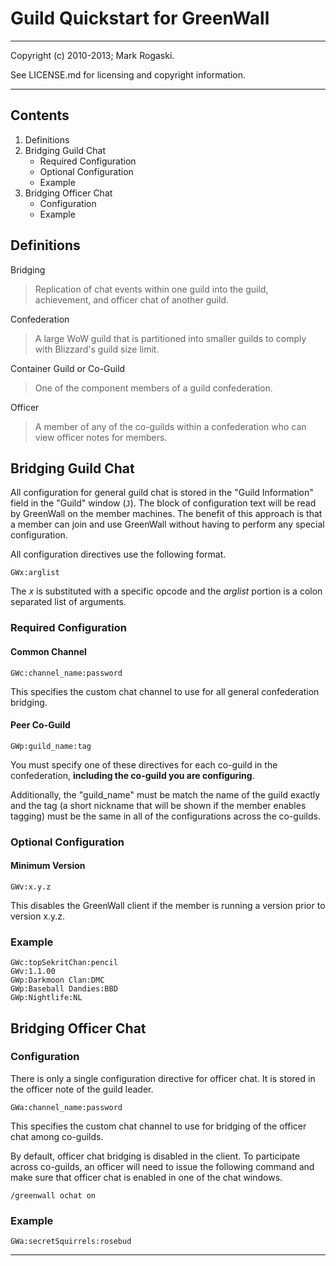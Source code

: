 
Guild Quickstart for GreenWall
==============================


----------

Copyright (c) 2010-2013; Mark Rogaski.

See LICENSE.md for licensing and copyright information.

----------

Contents
--------

1. Definitions
2. Bridging Guild Chat
    - Required Configuration
    - Optional Configuration
    - Example
3. Bridging Officer Chat
    - Configuration
    - Example


Definitions
-----------

Bridging
> Replication of chat events within one guild into the guild, achievement, and officer chat of another guild.

Confederation
> A large WoW guild that is partitioned into smaller guilds to comply with Blizzard's guild size limit.

Container Guild or Co-Guild
> One of the component members of a guild confederation.

Officer
> A member of any of the co-guilds within a confederation who can view officer notes for members.


Bridging Guild Chat
-------------------

All configuration for general guild chat is stored in the "Guild Information" field in the "Guild" window (`J`).  The block of configuration text will be read by GreenWall on the member machines.  The benefit of this approach is that a member can join and use GreenWall without having to perform any special configuration.

All configuration directives use the following format.

    GWx:arglist

The *x* is substituted with a specific opcode and the *arglist* portion is a colon separated list of arguments.

### Required Configuration ###
 
#### Common Channel ####
    
    GWc:channel_name:password

This specifies the custom chat channel to use for all general confederation bridging.

        
#### Peer Co-Guild ####

    GWp:guild_name:tag

You must specify one of these directives for each co-guild in the confederation, **including the co-guild you are configuring**.

Additionally, the "guild_name" must be match the name of the guild exactly and the tag (a short nickname that will be shown if the member enables tagging) must be the same in all of the configurations across the co-guilds.


### Optional Configuration ###

#### Minimum Version ####

    GWv:x.y.z

This disables the GreenWall client if the member is running a version prior to version x.y.z.


### Example ###

    GWc:topSekritChan:pencil
    GWv:1.1.00
    GWp:Darkmoon Clan:DMC
    GWp:Baseball Dandies:BBD
    GWp:Nightlife:NL
        

Bridging Officer Chat
---------------------

### Configuration ###

There is only a single configuration directive for officer chat.  It is stored in the officer note of the guild leader.

    GWa:channel_name:password
        
This specifies the custom chat channel to use for bridging of the officer chat among co-guilds.

By default, officer chat bridging is disabled in the client.  To participate across co-guilds, an officer will need to issue the following command and make sure that officer chat is enabled in one of the chat windows.

    /greenwall ochat on


### Example ###

    GWa:secretSquirrels:rosebud



----------
